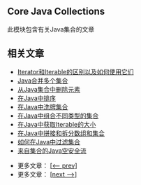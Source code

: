 ## Core Java Collections

此模块包含有关Java集合的文章

## 相关文章

+ [Iterator和Iterable的区别以及如何使用它们](docs/Iterator和Iterable的区别以及如何使用它们.md)
+ [Java合并多个集合](docs/Java-合并多个集合.md)
+ [从Java集合中删除元素](docs/从Java集合中删除元素.md)
+ [在Java中排序](docs/在Java中排序.md)
+ [在Java中洗牌集合](docs/在Java中洗牌集合.md)
+ [在Java中组合不同类型的集合](docs/在Java中组合不同类型的集合.md)
+ [在Java中获取Iterable的大小](docs/在Java中获取Iterable的大小.md)
+ [在Java中拼接和拆分数组和集合](docs/在Java中拼接和拆分数组和集合.md)
+ [如何在Java中过滤集合](docs/如何在Java中过滤集合.md)
+ [来自集合的Java空安全流](docs/来自集合的Java-Null安全流.md)

- 更多文章： [[<-- prev]](../java-collections-1/README.md)
- 更多文章： [[next -->]](../java-collections-3/README.md)